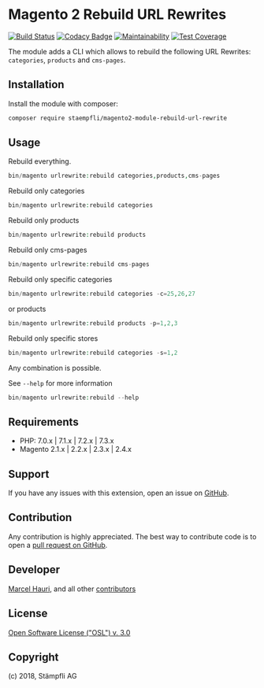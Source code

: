 # Magento 2 Rebuild URL Rewrites

[![Build Status](https://travis-ci.org/staempfli/magento2-module-rebuild-url-rewrite.svg?branch=develop)](https://travis-ci.org/staempfli/magento2-module-rebuild-url-rewrite)
[![Codacy Badge](https://api.codacy.com/project/badge/Grade/b52dfcea9619437d8ae46e311b038c9a)](https://www.codacy.com/app/Staempfli/magento2-module-rebuild-url-rewrite?utm_source=github.com&amp;utm_medium=referral&amp;utm_content=staempfli/magento2-module-rebuild-url-rewrite&amp;utm_campaign=Badge_Grade)
[![Maintainability](https://api.codeclimate.com/v1/badges/9171761a16613b73ba35/maintainability)](https://codeclimate.com/github/staempfli/magento2-module-rebuild-url-rewrite/maintainability)
[![Test Coverage](https://api.codeclimate.com/v1/badges/9171761a16613b73ba35/test_coverage)](https://codeclimate.com/github/staempfli/magento2-module-rebuild-url-rewrite/test_coverage)

The module adds a CLI which allows to rebuild the following URL Rewrites: `categories`, `products` and `cms-pages`.  
 
## Installation  
  
Install the module with composer:  
  
```sh  
composer require staempfli/magento2-module-rebuild-url-rewrite  
```  

## Usage

Rebuild everything.

```php  
bin/magento urlrewrite:rebuild categories,products,cms-pages  
```

Rebuild only categories

```php  
bin/magento urlrewrite:rebuild categories  
```

Rebuild only products

```php  
bin/magento urlrewrite:rebuild products  
```  

Rebuild only cms-pages

```php  
bin/magento urlrewrite:rebuild cms-pages  
``` 

Rebuild only specific categories

```php  
bin/magento urlrewrite:rebuild categories -c=25,26,27  
```

 or products

```php  
bin/magento urlrewrite:rebuild products -p=1,2,3  
```  

Rebuild only specific stores

```php  
bin/magento urlrewrite:rebuild categories -s=1,2  
```

Any combination is possible.

See `--help` for more information

```php  
bin/magento urlrewrite:rebuild --help  
```
  
## Requirements  
  
- PHP: 7.0.x | 7.1.x | 7.2.x | 7.3.x
- Magento 2.1.x | 2.2.x | 2.3.x | 2.4.x
  
Support  
-------  
If you have any issues with this extension, open an issue on [GitHub](https://github.com/staempfli/magento2-module-rebuild-url-rewrite/issues).  
  
Contribution  
------------  
Any contribution is highly appreciated. The best way to contribute code is to open a [pull request on GitHub](https://help.github.com/articles/using-pull-requests).  
  
Developer  
---------  
[Marcel Hauri](https://github.com/mhauri), and all other [contributors](https://github.com/staempfli/magento2-module-rebuild-url-rewrite/contributors)  
  
License  
-------  
[Open Software License ("OSL") v. 3.0](https://opensource.org/licenses/OSL-3.0)  
  
Copyright  
---------  
(c) 2018, Stämpfli AG
